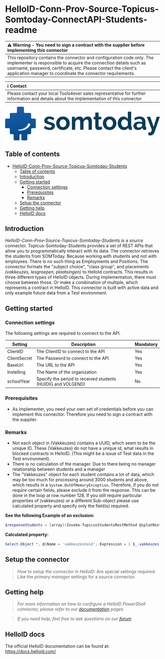 # HelloID-Conn-Prov-Source-Topicus-Somtoday-ConnectAPI-Students-readme

| :warning: Warning - **You need to sign a contract with the supplier before implementing this connector**|
|:---------------------------|
| This repository contains the connector and configuration code only. The implementer is responsible to acquire the connection details such as username, password, certificate, etc. Please contact the client's application manager to coordinate the connector requirements.       |

| :information_source: Contact |
|:---------------------------|
| Please contact your local Tools4ever sales representative for further information and details about the implementation of this connector  |

<p align="center">
  <img src="assets/logo.png">
</p>

## Table of contents

- [HelloID-Conn-Prov-Source-Topicus-Somtoday-Students](#helloid-conn-prov-source-topicus-somtoday-students)
  - [Table of contents](#table-of-contents)
  - [Introduction](#introduction)
  - [Getting started](#getting-started)
    - [Connection settings](#connection-settings)
    - [Prerequisites](#prerequisites)
    - [Remarks](#remarks)
  - [Setup the connector](#setup-the-connector)
  - [Getting help](#getting-help)
  - [HelloID docs](#helloid-docs)

## Introduction

_HelloID-Conn-Prov-Source-Topicus-Somtoday-Students_ is a _source_ connector. Topicus-Somtoday-Students provides a set of REST APIs that allow you to programmatically interact with its data. The connector retrieves the students from SOMToday. Because working with students and not with employees. There is no such thing as Employments and Positions. The connector formats the "subject choice", "class group", and placements *(vakkeuzes, lesgroepen, plaatsingen)* to HelloId contracts. This results in three different types of HelloID objects. During implementation, there must choose between those. Or make a combination of multiple, which represents a contract in HelloID.
This connector is built with active data and only example future data from a Test environment.



## Getting started

### Connection settings

The following settings are required to connect to the API.

| Setting      | Description                        | Mandatory   |
| ------------ | -----------                        | ----------- |
| ClientID     | The ClientID to connect to the API | Yes         |
| ClientSecret | The Password to connect to the API | Yes         |
| BaseUrl      | The URL to the API                 | Yes         |
| Instelling   | The Name of the organization       | Yes         |
| schoolYear   | Specify the period to received students (HUIDIG and VOLGEND)     | No         | (Script variable)



### Prerequisites
- As implementer, you need your own set of credentials before you can implement this connector. Therefore you need to sign a contract with the supplier.

### Remarks
 - Not each object in (Vakkeuzes) contains a UUID, which seem to be the unique ID. These (Vakkeuzes) do not have a unique id, what results in blocked contracts in HelloID. (This might be a issue of Test data in the Test environment).
- There is no calculation of the manager. Due to there being no manager relationship between students and a manager
- The "Vakkeuzes" object for each student contains a lot of data, which may be too much for processing around 3000 students and above, which results in a `System.OutOfMemoryException`. Therefore, if you do not require certain fields, please exclude it from the response. This can be done in the loop at row number 128. If you still require particular properties of (vakkeuzes) or a different Sub-object please use calculated property and specify only the field(s) required.

**See the following Example of an exclusion:**
```PowerShell
$responseStudents = [array](Invoke-TopicusStudentsRestMethod @splatRestParams -ResultCollectionName 'Leerlingen') | Select-Object * , @{Name = 'vakkeuzesUuid'; Expression = { $_.vakkeuzes.uuid } }  -ExcludeProperty adres, plaatsingen, vestiging, lesgroepen, verzorgers, vakkeuzes
```
**Calculated property:**
```PowerShell
Select-Object *, @{Name = 'vakkeuzesUuid'; Expression = { $_.vakkeuzes.uuid } }
```


## Setup the connector

> _How to setup the connector in HelloID._ Are special settings required. Like the _primary manager_ settings for a source connector.

## Getting help

> _For more information on how to configure a HelloID PowerShell connector, please refer to our [documentation](https://docs.helloid.com/hc/en-us/articles/360012557600-Configure-a-custom-PowerShell-source-system) pages_

> _If you need help, feel free to ask questions on our [forum](https://forum.helloid.com)_

## HelloID docs

The official HelloID documentation can be found at: https://docs.helloid.com/

